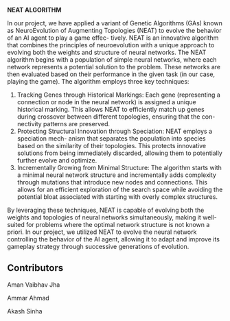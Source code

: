 **NEAT ALGORITHM**

In our project, we have applied a variant of Genetic Algorithms (GAs) known as NeuroEvolution
of Augmenting Topologies (NEAT) to evolve the behavior of an AI agent to play a game effec-
tively. NEAT is an innovative algorithm that combines the principles of neuroevolution with a unique
approach to evolving both the weights and structure of neural networks.
The NEAT algorithm begins with a population of simple neural networks, where each network
represents a potential solution to the problem. These networks are then evaluated based on their
performance in the given task (in our case, playing the game). The algorithm employs three key
techniques:
1. Tracking Genes through Historical Markings: Each gene (representing a connection or
node in the neural network) is assigned a unique historical marking. This allows NEAT to
efficiently match up genes during crossover between different topologies, ensuring that the con-
nectivity patterns are preserved.
2. Protecting Structural Innovation through Speciation: NEAT employs a speciation mech-
anism that separates the population into species based on the similarity of their topologies. This
protects innovative solutions from being immediately discarded, allowing them to potentially
further evolve and optimize.
3. Incrementally Growing from Minimal Structure: The algorithm starts with a minimal
neural network structure and incrementally adds complexity through mutations that introduce
new nodes and connections. This allows for an efficient exploration of the search space while
avoiding the potential bloat associated with starting with overly complex structures.

By leveraging these techniques, NEAT is capable of evolving both the weights and topologies
of neural networks simultaneously, making it well-suited for problems where the optimal network
structure is not known a priori. In our project, we utilized NEAT to evolve the neural network
controlling the behavior of the AI agent, allowing it to adapt and improve its gameplay strategy
through successive generations of evolution.

## Contributors

Aman Vaibhav Jha

Ammar Ahmad

Akash Sinha
